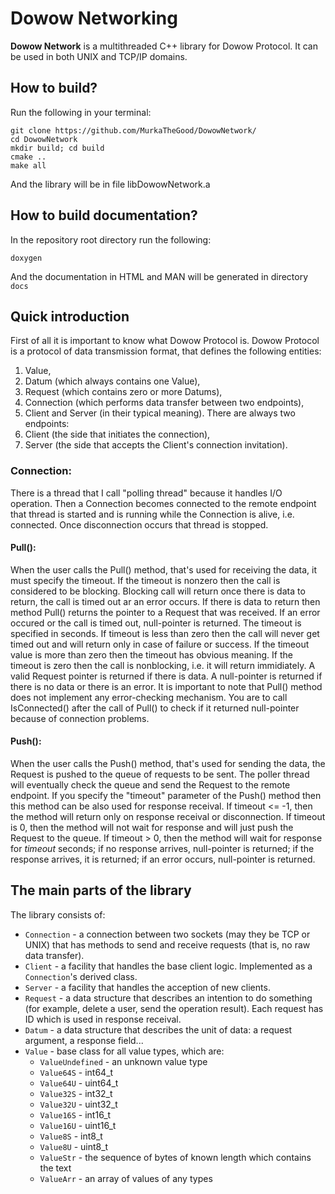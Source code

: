 # Dowow Networking
**Dowow Network** is a multithreaded C++ library for Dowow Protocol. It can be used in both UNIX and TCP/IP domains.

## How to build?
Run the following in your terminal:
```
git clone https://github.com/MurkaTheGood/DowowNetwork/
cd DowowNetwork
mkdir build; cd build
cmake ..
make all
```
And the library will be in file libDowowNetwork.a

## How to build documentation?
In the repository root directory run the following:
```
doxygen
```
And the documentation in HTML and MAN will be generated in directory `docs`

## Quick introduction
First of all it is important to know what Dowow Protocol is.
Dowow Protocol is a protocol of data transmission format, that defines the following entities:
1. Value,
2. Datum (which always contains one Value),
3. Request (which contains zero or more Datums),
4. Connection (which performs data transfer between two endpoints),
5. Client and Server (in their typical meaning).
There are always two endpoints:
1. Client (the side that initiates the connection),
2. Server (the side that accepts the Client's connection invitation).

### Connection:
There is a thread that I call "polling thread" because it handles I/O operation. Then a Connection becomes connected to the remote endpoint that thread is
started and is running while the Connection is alive, i.e. connected. Once disconnection occurs that thread is stopped.
#### Pull():
When the user calls the Pull() method, that's used for receiving the data, it must specify the timeout. If the timeout is nonzero then the call is considered to be
blocking. Blocking call will return once there is data to return, the call is timed out ar an error occurs. If there is data to return then method Pull() returns
the pointer to a Request that was received. If an error occured or the call is timed out, null-pointer is returned. The timeout is specified in seconds. If timeout
is less than zero then the call will never get timed out and will return only in case of failure or success. If the timeout value is more than zero then the timeout
has obvious meaning. If the timeout is zero then the call is nonblocking, i.e. it will return immidiately. A valid Request pointer is returned if there is data. A
null-pointer is returned if there is no data or there is an error. It is important to note that Pull() method does not implement any error-checking mechanism. You
are to call IsConnected() after the call of Pull() to check if it returned null-pointer because of connection problems.
#### Push():
When the user calls the Push() method, that's used for sending the data, the Request is pushed to the queue of requests to be sent. The poller thread will eventually
check the queue and send the Request to the remote endpoint. If you specify the "timeout" parameter of the Push() method then this method can be also used for
response receival. If timeout <= -1, then the method will return only on response receival or disconnection. If timeout is 0, then the method will not wait for
response and will just push the Request to the queue. If timeout > 0, then the method will wait for response for *timeout* seconds; if no response arrives,
null-pointer is returned; if the response arrives, it is returned; if an error occurs, null-pointer is returned.

## The main parts of the library
The library consists of:
- `Connection` - a connection between two sockets (may they be TCP or UNIX) that has methods to send and receive requests (that is, no raw data transfer).
- `Client` - a facility that handles the base client logic. Implemented as a `Connection`'s derived class.
- `Server` - a facility that handles the acception of new clients.
- `Request` - a data structure that describes an intention to do something (for example, delete a user, send the operation result). Each request has ID which is used in response receival.
- `Datum` - a data structure that describes the unit of data: a request argument, a response field...
- `Value` - base class for all value types, which are:
    * `ValueUndefined` - an unknown value type
    * `Value64S` - int64\_t
    * `Value64U` - uint64\_t
    * `Value32S` - int32\_t
    * `Value32U` - uint32\_t
    * `Value16S` - int16\_t
    * `Value16U` - uint16\_t
    * `Value8S` - int8\_t
    * `Value8U` - uint8\_t
    * `ValueStr` - the sequence of bytes of known length which contains the text
    * `ValueArr` - an array of values of any types
